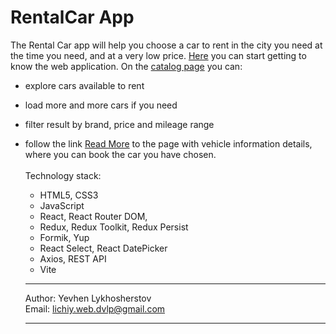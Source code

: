 # RentalCar App

The Rental Car app will help you choose a car to rent in the city you need at
the time you need, and at a very low price.
[Here](https://rental-car-nine-pi.vercel.app/) you can start getting to know the
web application. On the
[catalog page](https://rental-car-nine-pi.vercel.app/catalog) you can:

- explore cars available to rent
- load more and more cars if you need
- filter result by brand, price and mileage range
- follow the link
  [Read More](https://rental-car-nine-pi.vercel.app/catalog/e7ffb97e-9fe4-44f1-ae73-34e308afa82d)
  to the page with vehicle information details, where you can book the car you
  have chosen. </br></br> Technology stack:

  - HTML5, CSS3
  - JavaScript
  - React, React Router DOM,
  - Redux, Redux Toolkit, Redux Persist
  - Formik, Yup
  - React Select, React DatePicker
  - Axios, REST API
  - Vite

  ***

  Author: Yevhen Lykhosherstov </br> Email: lichiy.web.dvlp@gmail.com

  ***
